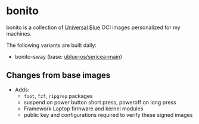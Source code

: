 # bonito

bonito is a collection of [Universal Blue](https://github.com/ublue-os) OCI images personalized for my machines.

The following variants are built daily:

* bonito-sway (base: [ublue-os/sericea-main](https://github.com/ublue-os/main/pkgs/container/sericea-main))

## Changes from base images

* Adds:
  * `foot`, `fzf`, `ripgrep` packages
  * suspend on power button short press, poweroff on long press
  * Framework Laptop firmware and kernel modules
  * public key and configurations required to verify these signed images
